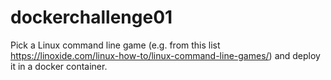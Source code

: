 # dockerchallenge01
Pick a Linux command line game (e.g. from this list https://linoxide.com/linux-how-to/linux-command-line-games/) and deploy it in a docker container.
